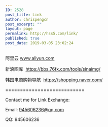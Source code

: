 ```yaml
---
ID: 2528
post_title: Link
author: chrispengcn
post_excerpt: ""
layout: page
permalink: http://hss5.com/link/
published: true
post_date: 2019-03-05 23:02:24
---
```

阿里云 <a href="http://www.aliyun.com">www.aliyun.com</a>

新浪图库  <a href="https://bbs.76fx.com/tools/sinaimg/">https://bbs.76fx.com/tools/sinaimg/</a>

韩国电商购物导航  <a href="https://shopping.naver.com/">https://shopping.naver.com/</a>

===========================

Contact me for Link Exchange:

Email: 945606236@qq.com

QQ: 945606236

&nbsp;